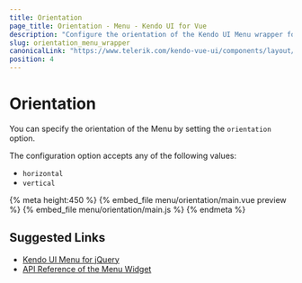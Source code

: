 ```yaml
---
title: Orientation
page_title: Orientation - Menu - Kendo UI for Vue
description: "Configure the orientation of the Kendo UI Menu wrapper for Vue."
slug: orientation_menu_wrapper
canonicalLink: "https://www.telerik.com/kendo-vue-ui/components/layout/menu/vertical/"
position: 4
---
```


<div><WrapperBanner link="/kendo-vue-ui/components/layout/menu/vertical"></WrapperBanner></div>    

# Orientation

You can specify the orientation of the Menu by setting the `orientation` option.

The configuration option accepts any of the following values:
* `horizontal`
* `vertical`

{% meta height:450 %}
{% embed_file menu/orientation/main.vue preview %}
{% embed_file menu/orientation/main.js %}
{% endmeta %}

## Suggested Links

* [Kendo UI Menu for jQuery](https://docs.telerik.com/kendo-ui/controls/navigation/menu/overview)
* [API Reference of the Menu Widget](https://docs.telerik.com/kendo-ui/api/javascript/ui/menu)
